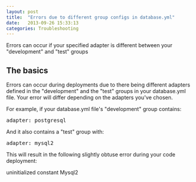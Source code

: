 ```yaml
---
layout: post
title:  "Errors due to different group configs in database.yml"
date:   2013-09-26 15:33:13
categories: Troubleshooting
---
```


<p class="lead">Errors can occur if your specified adapter is different between your "development" and "test" groups</p>

## The basics

Errors can occur during deployments due to there being different adapters defined in the "development" and the "test" groups in your database.yml file.
Your error will differ depending on the adapters you've chosen.

For example, if your database.yml file's "development" group contains:
<pre class="terminal-commands">adapter: postgresql</pre>

And it also contains a "test" group with:
<pre class="terminal-commands">adapter: mysql2</pre>

This will result in the following slightly obtuse error during your code deployment:
<div class="error">
uninitialized constant Mysql2
</div>
